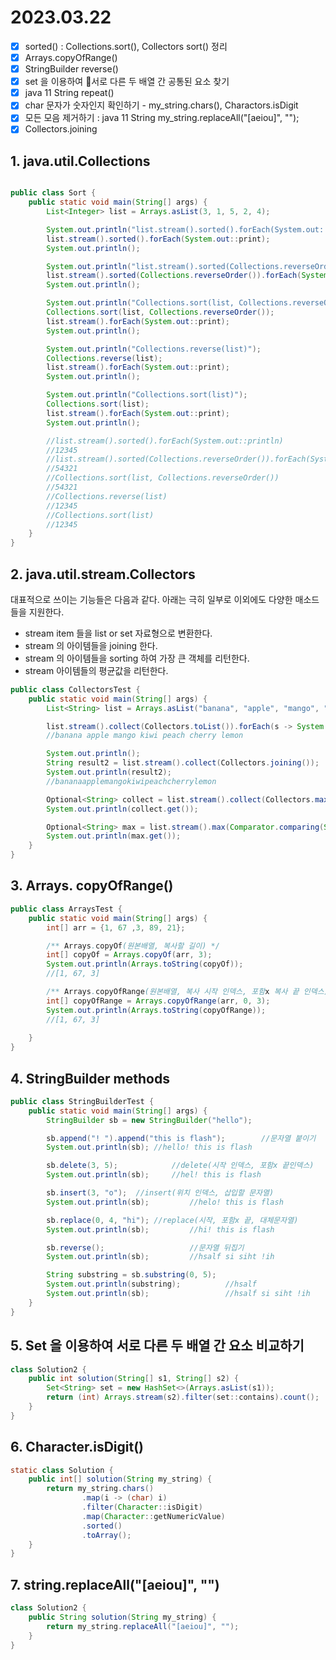 # 2023.03.22

* [x] sorted() : Collections.sort(), Collectors sort() 정리
* [x] Arrays.copyOfRange()
* [x] StringBuilder reverse()
* [x] set 을 이용하여 서로 다른 두 배열 간 공통된 요소 찾기&#x20;
* [x] java 11 String repeat()&#x20;
* [x] char 문자가 숫자인지 확인하기 - my\_string.chars(), Charactors.isDigit
* [x] 모든 모음 제거하기 : java 11 String my\_string.replaceAll("\[aeiou]", "");
* [x] Collectors.joining

## 1. java.util.Collections

```java

public class Sort {
    public static void main(String[] args) {
        List<Integer> list = Arrays.asList(3, 1, 5, 2, 4);

        System.out.println("list.stream().sorted().forEach(System.out::println)");
        list.stream().sorted().forEach(System.out::print);
        System.out.println();

        System.out.println("list.stream().sorted(Collections.reverseOrder()).forEach(System.out::println)");
        list.stream().sorted(Collections.reverseOrder()).forEach(System.out::print);
        System.out.println();

        System.out.println("Collections.sort(list, Collections.reverseOrder())");
        Collections.sort(list, Collections.reverseOrder());
        list.stream().forEach(System.out::print);
        System.out.println();

        System.out.println("Collections.reverse(list)");
        Collections.reverse(list);
        list.stream().forEach(System.out::print);
        System.out.println();

        System.out.println("Collections.sort(list)");
        Collections.sort(list);
        list.stream().forEach(System.out::print);
        System.out.println();

        //list.stream().sorted().forEach(System.out::println)
        //12345
        //list.stream().sorted(Collections.reverseOrder()).forEach(System.out::println)
        //54321
        //Collections.sort(list, Collections.reverseOrder())
        //54321
        //Collections.reverse(list)
        //12345
        //Collections.sort(list)
        //12345
    }
}
```



## 2. java.util.stream.Collectors

대표적으로 쓰이는 기능들은 다음과 같다. 아래는 극히 일부로 이외에도 다양한 매소드들을 지원한다.&#x20;

* stream item 들을 list or set 자료형으로 변환한다.&#x20;
* stream 의 아이템들을 joining 한다.&#x20;
* stream 의 아이템들을 sorting 하여 가장 큰 객체를 리턴한다.&#x20;
* stream 아이템들의 평균값을 리턴한다.&#x20;

```java
public class CollectorsTest {
    public static void main(String[] args) {
        List<String> list = Arrays.asList("banana", "apple", "mango", "kiwi", "peach", "cherry", "lemon");

        list.stream().collect(Collectors.toList()).forEach(s -> System.out.print(s + " "));
        //banana apple mango kiwi peach cherry lemon

        System.out.println();
        String result2 = list.stream().collect(Collectors.joining());
        System.out.println(result2);
        //bananaapplemangokiwipeachcherrylemon

        Optional<String> collect = list.stream().collect(Collectors.maxBy(Comparator.comparing(s -> s.length())));
        System.out.println(collect.get());

        Optional<String> max = list.stream().max(Comparator.comparing(String::length));
        System.out.println(max.get());
    }
}
```

## 3. Arrays. copyOfRange()&#x20;

```java
public class ArraysTest {
    public static void main(String[] args) {
        int[] arr = {1, 67 ,3, 89, 21};

        /** Arrays.copyOf(원본배열, 복사할 길이) */
        int[] copyOf = Arrays.copyOf(arr, 3);
        System.out.println(Arrays.toString(copyOf));
        //[1, 67, 3]

        /** Arrays.copyOfRange(원본배열, 복사 시작 인덱스, 포함x 복사 끝 인덱스) */
        int[] copyOfRange = Arrays.copyOfRange(arr, 0, 3);
        System.out.println(Arrays.toString(copyOfRange));
        //[1, 67, 3]
        
    }
}
```

## 4. StringBuilder methods&#x20;

```java
public class StringBuilderTest {
    public static void main(String[] args) {
        StringBuilder sb = new StringBuilder("hello");

        sb.append("! ").append("this is flash");        //문자열 붙이기
        System.out.println(sb); //hello! this is flash

        sb.delete(3, 5);            //delete(시작 인덱스, 포함x 끝인덱스)
        System.out.println(sb);     //hel! this is flash

        sb.insert(3, "o");  //insert(위치 인덱스, 삽입할 문자열)
        System.out.println(sb);         //helo! this is flash

        sb.replace(0, 4, "hi"); //replace(시작, 포함x 끝, 대체문자열)
        System.out.println(sb);         //hi! this is flash

        sb.reverse();                   //문자열 뒤집기
        System.out.println(sb);         //hsalf si siht !ih

        String substring = sb.substring(0, 5);
        System.out.println(substring);          //hsalf
        System.out.println(sb);                 //hsalf si siht !ih
    }
}
```



## 5. Set 을 이용하여 서로 다른 두 배열 간 요소 비교하기&#x20;

```java
class Solution2 {
    public int solution(String[] s1, String[] s2) {
        Set<String> set = new HashSet<>(Arrays.asList(s1));
        return (int) Arrays.stream(s2).filter(set::contains).count();
    }
}
```

## 6. Character.isDigit()

```java
static class Solution {
    public int[] solution(String my_string) {
        return my_string.chars()
                .map(i -> (char) i)
                .filter(Character::isDigit)
                .map(Character::getNumericValue)
                .sorted()
                .toArray();
    }
}
```

## 7. string.replaceAll("\[aeiou]", "")

```java
class Solution2 {
    public String solution(String my_string) {
        return my_string.replaceAll("[aeiou]", "");
    }
}
```

